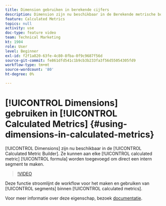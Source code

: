 ```yaml
---
title: Dimension gebruiken in berekende cijfers
description: Dimension zijn nu beschikbaar in de Berekende metrische bouwer. Ze kunnen aan elke berekende metrische formule worden toegevoegd om een intern segment te maken.
feature: Calculated Metrics
topics: null
activity: use
doc-type: feature video
team: Technical Marketing
kt: 1904
role: User
level: Beginner
exl-id: f2f1a820-63fe-4c80-8fba-0f9c9687f56d
source-git-commit: fe861dfd541c1b9cb3b233fa3f56d55054305fd9
workflow-type: tm+mt
source-wordcount: '80'
ht-degree: 0%

---
```


# [!UICONTROL Dimensions] gebruiken in [!UICONTROL Calculated Metrics] {#using-dimensions-in-calculated-metrics}

[!UICONTROL Dimensions] zijn nu beschikbaar in de  [!UICONTROL Calculated Metric Builder]. Ze kunnen aan elke [!UICONTROL calculated metric] [!UICONTROL formula] worden toegevoegd om direct een intern segment te maken.

>[!VIDEO](https://video.tv.adobe.com/v/23723/?quality=12)

Deze functie stroomlijnt de workflow voor het maken en gebruiken van [!UICONTROL segments] binnen [!UICONTROL calculated metrics].

Voor meer informatie over deze eigenschap, bezoek [documentatie](https://experienceleague.adobe.com/docs/analytics/components/calculated-metrics/calcmetric-workflow/cm-build-metrics.html?lang=en).
